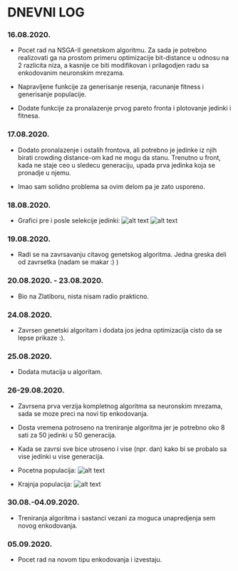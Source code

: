 # DNEVNI LOG #

### 16.08.2020. ###

* Pocet rad na NSGA-II genetskom algoritmu. Za sada je potrebno realizovati 
  ga na prostom primeru optimizacije bit-distance u odnosu na 2 razlicita niza,
  a kasnije ce biti modifikovan i prilagodjen radu sa enkodovanim neuronskim mrezama.

* Napravljene funkcije za generisanje resenja, racunanje fitness i generisanje populacije.

* Dodate funkcije za pronalazenje prvog pareto fronta i plotovanje jedinki i fitnesa.

### 17.08.2020. ###

* Dodato pronalazenje i ostalih frontova, ali potrebno je jedinke iz njih birati crowding distance-om kad ne mogu da stanu.
  Trenutno u front, kada ne staje ceo u sledecu generaciju, upada prva jedinka koja se pronadje u njemu.

* Imao sam solidno problema sa ovim delom pa je zato usporeno.


### 18.08.2020. ###

* Grafici pre i posle selekcije jedinki:
![alt text](https://bitbucket.org/pfepetnica/x_nas/src/nsga/NSGA-II/Pocetna%20populacija.png)
![alt text](https://bitbucket.org/pfepetnica/x_nas/src/nsga/NSGA-II/Nakon%20selekcije.png)


### 19.08.2020. ###

* Radi se na zavrsavanju citavog genetskog algoritma. Jedna greska deli od zavrsetka (nadam se makar :) )


### 20.08.2020. - 23.08.2020. ###

* Bio na Zlatiboru, nista nisam radio prakticno.

### 24.08.2020. ###

* Zavrsen genetski algoritam i dodata jos jedna optimizacija cisto da se lepse prikaze :).

### 25.08.2020. ###

* Dodata mutacija u algoritam.

### 26-29.08.2020. ###

* Zavrsena prva verzija kompletnog algoritma sa neuronskim mrezama, sada se moze preci na novi tip enkodovanja. 

* Dosta vremena potroseno na treniranje algoritma jer je potrebno oko 8 sati za 50 jedinki u 50 generacija.

* Kada se zavrsi sve bice utroseno i vise (npr. dan) kako bi se probalo sa vise jedinki u vise generacija.

* Pocetna populacija: ![alt text](https://bitbucket.org/pfepetnica/x_nas/src/networks/generacija0.png)

* Krajnja populacija: ![alt text](https://bitbucket.org/pfepetnica/x_nas/src/networks/poslednja.png)

### 30.08.-04.09.2020. ###

* Treniranja algoritma i sastanci vezani za moguca unapredjenja sem novog enkodovanja.

### 05.09.2020. ###

* Pocet rad na novom tipu enkodovanja i izvestaju.